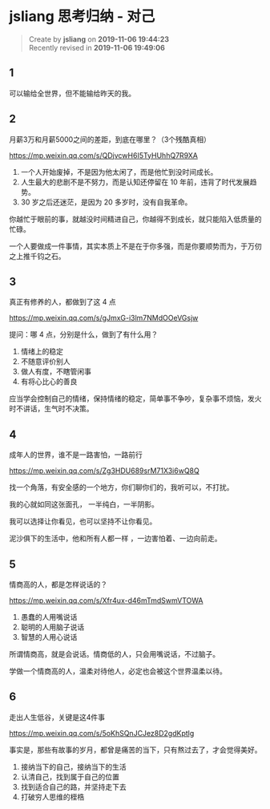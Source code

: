 jsliang 思考归纳 - 对己
===

> Create by **jsliang** on **2019-11-06 19:44:23**  
> Recently revised in **2019-11-06 19:49:06**

## 1

可以输给全世界，但不能输给昨天的我。

## 2

月薪3万和月薪5000之间的差距，到底在哪里？（3个残酷真相）

https://mp.weixin.qq.com/s/QDjvcwH6I5TyHUhhQ7R9XA

1. 一个人开始废掉，不是因为他太闲了，而是他忙到没时间成长。
2. 人生最大的悲剧不是不努力，而是认知还停留在 10 年前，违背了时代发展趋势。
3. 30 岁之后还迷茫，是因为 20 多岁时，没有自我革命。

你越忙于眼前的事，就越没时间精进自己，你越得不到成长，就只能陷入低质量的忙碌。

一个人要做成一件事情，其实本质上不是在于你多强，而是你要顺势而为，于万仞之上推千钧之石。

## 3

真正有修养的人，都做到了这 4 点

https://mp.weixin.qq.com/s/gJmxG-i3lm7NMdOOeVGsjw

提问：哪 4 点，分别是什么，做到了有什么用？

1. 情绪上的稳定
2. 不随意评价别人
3. 做人有度，不瞎管闲事
4. 有将心比心的善良

应当学会控制自己的情绪，保持情绪的稳定，简单事不争吵，复杂事不烦恼，发火时不讲话，生气时不决策。

## 4

成年人的世界，谁不是一路害怕，一路前行

https://mp.weixin.qq.com/s/Zg3HDU689srM71X3i6wQ8Q

找一个角落，有安全感的一个地方，你们聊你们的，我听可以，不打扰。

我的心就如同这张面孔， 一半纯白，一半阴影。

我可以选择让你看见，也可以坚持不让你看见。

泥沙俱下的生活中，他和所有人都一样 ，一边害怕着、一边向前走。

## 5 

情商高的人，都是怎样说话的？

https://mp.weixin.qq.com/s/Xfr4ux-d46mTmdSwmVTOWA

1. 愚蠢的人用嘴说话
2. 聪明的人用脑子说话
3. 智慧的人用心说话

所谓情商高，就是会说话。情商低的人，只会用嘴说话，不过脑子。

学做一个情商高的人，温柔对待他人，必定也会被这个世界温柔以待。

## 6

走出人生低谷，关键是这4件事

https://mp.weixin.qq.com/s/5oKhSQnJCJez8D2gdKptlg

事实是，那些有故事的岁月，都曾是痛苦的当下，只有熬过去了，才会觉得美好。

1. 接纳当下的自己，接纳当下的生活
2. 认清自己，找到属于自己的位置
3. 找到适合自己的路，并坚持走下去
4. 打破穷人思维的桎梏